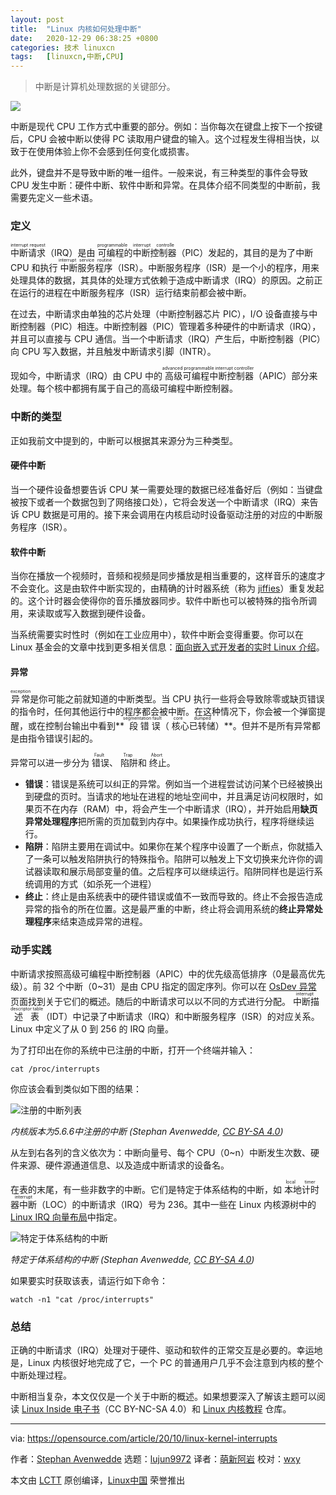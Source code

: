 ```yaml
---
layout: post
title:	"Linux 内核如何处理中断"
date:	2020-12-29 06:38:25 +0800 
categories:	技术 linuxcn 
tags:	[linuxcn,中断,CPU]
---
```




> 
> 中断是计算机处理数据的关键部分。
> 
> 
> 


![](/Asserts/Images//attachment/album/202012/29/063805o5taf82ftgz85e22.jpg)


中断是现代 CPU 工作方式中重要的部分。例如：当你每次在键盘上按下一个按键后，CPU 会被中断以使得 PC 读取用户键盘的输入。这个过程发生得相当快，以致于在使用体验上你不会感到任何变化或损害。


此外，键盘并不是导致中断的唯一组件。一般来说，有三种类型的事件会导致 CPU 发生中断：硬件中断、软件中断和异常。在具体介绍不同类型的中断前，我需要先定义一些术语。


### 定义


<ruby> 中断请求 <rt>  interrupt request </rt></ruby>（IRQ）是由<ruby> 可编程的中断控制器 <rt>  programmable interrupt controlle </rt></ruby>（PIC）发起的，其目的是为了中断 CPU 和执行<ruby> 中断服务程序 <rt>  interrupt service routine </rt></ruby>（ISR）。中断服务程序（ISR）是一个小的程序，用来处理具体的数据，其具体的处理方式依赖于造成中断请求（IRQ）的原因。之前正在运行的进程在中断服务程序（ISR）运行结束前都会被中断。


在过去，中断请求由单独的芯片处理（中断控制器芯片 PIC），I/O 设备直接与中断控制器（PIC）相连。中断控制器（PIC）管理着多种硬件的中断请求（IRQ），并且可以直接与 CPU 通信。当一个中断请求（IRQ）产生后，中断控制器（PIC）向 CPU 写入数据，并且触发中断请求引脚（INTR）。


现如今，中断请求（IRQ）由 CPU 中的<ruby> 高级可编程中断控制器 <rt>  advanced programmable interrupt controller </rt></ruby>（APIC）部分来处理。每个核中都拥有属于自己的高级可编程中断控制器。


### 中断的类型


正如我前文中提到的，中断可以根据其来源分为三种类型。


#### 硬件中断


当一个硬件设备想要告诉 CPU 某一需要处理的数据已经准备好后（例如：当键盘被按下或者一个数据包到了网络接口处），它将会发送一个中断请求（IRQ）来告诉 CPU 数据是可用的。接下来会调用在内核启动时设备驱动注册的对应的中断服务程序（ISR）。


#### 软件中断


当你在播放一个视频时，音频和视频是同步播放是相当重要的，这样音乐的速度才不会变化。这是由软件中断实现的，由精确的计时器系统（称为 [jiffies](https://elinux.org/Kernel_Timer_Systems)）重复发起的。这个计时器会使得你的音乐播放器同步。软件中断也可以被特殊的指令所调用，来读取或写入数据到硬件设备。


当系统需要实时性时（例如在工业应用中），软件中断会变得重要。你可以在 Linux 基金会的文章中找到更多相关信息：[面向嵌入式开发者的实时 Linux 介绍](https://www.linuxfoundation.org/blog/2013/03/intro-to-real-time-linux-for-embedded-developers/)。


#### 异常


<ruby> 异常 <rt>  exception </rt></ruby>是你可能之前就知道的中断类型。当 CPU 执行一些将会导致除零或缺页错误的指令时，任何其他运行中的程序都会被中断。在这种情况下，你会被一个弹窗提醒，或在控制台输出中看到\*\*<ruby> 段错误 <rt>  segmentation fault </rt></ruby>（<ruby> 核心已转储 <rt>  core dumped </rt></ruby>）\*\*。但并不是所有异常都是由指令错误引起的。


异常可以进一步分为<ruby> 错误 <rt>  Fault </rt></ruby>、<ruby> 陷阱 <rt>  Trap </rt></ruby>和<ruby> 终止 <rt>  Abort </rt></ruby>。


* **错误**：错误是系统可以纠正的异常。例如当一个进程尝试访问某个已经被换出到硬盘的页时。当请求的地址在进程的地址空间中，并且满足访问权限时，如果页不在内存（RAM）中，将会产生一个中断请求（IRQ），并开始启用**缺页异常处理程序**把所需的页加载到内存中。如果操作成功执行，程序将继续运行。
* **陷阱**：陷阱主要用在调试中。如果你在某个程序中设置了一个断点，你就插入了一条可以触发陷阱执行的特殊指令。陷阱可以触发上下文切换来允许你的调试器读取和展示局部变量的值。之后程序可以继续运行。陷阱同样也是运行系统调用的方式（如杀死一个进程）
* **终止**：终止是由系统表中的硬件错误或值不一致而导致的。终止不会报告造成异常的指令的所在位置。这是最严重的中断，终止将会调用系统的**终止异常处理程序**来结束造成异常的进程。


### 动手实践


中断请求按照高级可编程中断控制器（APIC）中的优先级高低排序（0是最高优先级）。前 32 个中断（0~31）是由 CPU 指定的固定序列。你可以在 [OsDev 异常](https://wiki.osdev.org/Exceptions) 页面找到关于它们的概述。随后的中断请求可以以不同的方式进行分配。<ruby> 中断描述表 <rt>  interrupt descriptor table </rt></ruby>（IDT）中记录了中断请求（IRQ）和中断服务程序（ISR）的对应关系。Linux 中定义了从 0 到 256 的 IRQ 向量。


为了打印出在你的系统中已注册的中断，打开一个终端并输入：



```
cat /proc/interrupts

```

你应该会看到类似如下图的结果：


![注册的中断列表](/Asserts/Images//attachment/album/202012/29/063827i0teo4lpxi6rveed.png "Registered interrupts list")


*内核版本为5.6.6中注册的中断 (Stephan Avenwedde, [CC BY-SA 4.0](https://creativecommons.org/licenses/by-sa/4.0/))*


从左到右各列的含义依次为：中断向量号、每个 CPU（0~n）中断发生次数、硬件来源、硬件源通道信息、以及造成中断请求的设备名。


在表的末尾，有一些非数字的中断。它们是特定于体系结构的中断，如<ruby> 本地计时器中断 <rt>  local timer interrupt </rt></ruby>（LOC）的中断请求（IRQ）号为 236。其中一些在 Linux 内核源树中的[Linux IRQ 向量布局](https://github.com/torvalds/linux/blob/master/arch/x86/include/asm/irq_vectors.h)中指定。


![特定于体系结构的中断](/Asserts/Images//attachment/album/202012/29/063827dnvkcchkcjvyvaav.png "Architecture-specific interrupts")


*特定于体系结构的中断 (Stephan Avenwedde, [CC BY-SA 4.0](https://creativecommons.org/licenses/by-sa/4.0/))*


如果要实时获取该表，请运行如下命令：



```
watch -n1 "cat /proc/interrupts"

```

### 总结


正确的中断请求（IRQ）处理对于硬件、驱动和软件的正常交互是必要的。幸运地是，Linux 内核很好地完成了它，一个 PC 的普通用户几乎不会注意到内核的整个中断处理过程。


中断相当复杂，本文仅仅是一个关于中断的概述。如果想要深入了解该主题可以阅读 [Linux Inside 电子书](https://0xax.gitbooks.io/linux-insides/content/Interrupts/)（CC BY-NC-SA 4.0）和 [Linux 内核教程](https://linux-kernel-labs.github.io/refs/heads/master/lectures/interrupts.html#) 仓库。




---


via: <https://opensource.com/article/20/10/linux-kernel-interrupts>


作者：[Stephan Avenwedde](https://opensource.com/users/hansic99) 选题：[lujun9972](https://github.com/lujun9972) 译者：[萌新阿岩](https://github.com/mengxinayan) 校对：[wxy](https://github.com/wxy)


本文由 [LCTT](https://github.com/LCTT/TranslateProject) 原创编译，[Linux中国](https://linux.cn/) 荣誉推出
